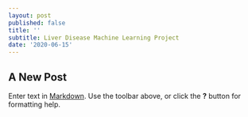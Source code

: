 ```yaml
---
layout: post
published: false
title: ''
subtitle: Liver Disease Machine Learning Project
date: '2020-06-15'
---
```

## A New Post

Enter text in [Markdown](http://daringfireball.net/projects/markdown/). Use the toolbar above, or click the **?** button for formatting help.

